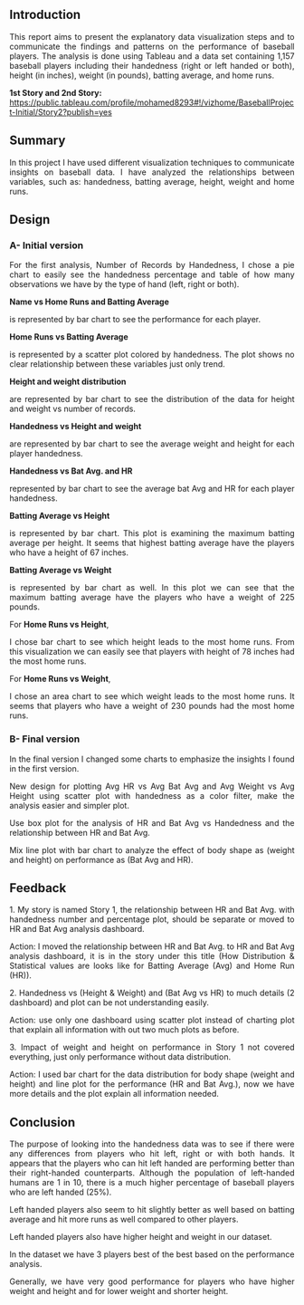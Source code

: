 ## Introduction

<p align="justify"> This report aims to present the explanatory data visualization steps and to communicate the findings and patterns on the performance of baseball players. The analysis is done using Tableau and a data set
containing 1,157 baseball players including their handedness (right or left handed or both), height (in
inches), weight (in pounds), batting average, and home runs.</p>

**1st Story and 2nd Story:**
https://public.tableau.com/profile/mohamed8293#!/vizhome/BaseballProject-Initial/Story2?publish=yes

## Summary
<p align="justify"> In this project I have used different visualization techniques to communicate insights on baseball data. I have analyzed the relationships between variables, such as: handedness, batting average, height, weight and home runs.</p>

## Design

### A- Initial version

<p align="justify"> For the first analysis, Number of Records by Handedness, I chose a pie chart to easily see the handedness
percentage and table of how many observations we have by the type of hand (left, right or both).</p>

**Name vs Home Runs and Batting Average** <p align="justify"> is represented by bar chart to see the performance for each
player.</p>

**Home Runs vs Batting Average**<p align="justify">  is represented by a scatter plot colored by handedness. The plot shows no clear relationship between these variables just only trend.</p>

**Height and weight distribution** <p align="justify"> are represented by bar chart to see the distribution of the data for height and weight vs number of records.</p>

**Handedness vs Height and weight** <p align="justify"> are represented by bar chart to see the average weight and height for
each player handedness.</p>

**Handedness vs Bat Avg. and HR** <p align="justify"> represented by bar chart to see the average bat Avg and HR for each
player handedness.</p>

**Batting Average vs Height** <p align="justify"> is represented by bar chart. This plot is examining the maximum batting average per height. It seems that highest batting average have the players who have a height of 67 inches.</p>

**Batting Average vs Weight** <p align="justify">is represented by bar chart as well. In this plot we can see that the maximum batting average have the players who have a weight of 225 pounds.</p>

For **Home Runs vs Height**, <p align="justify">I chose bar chart to see which height leads to the most home runs. From this visualization we can easily see that players with height of 78 inches had the  most home runs.</p>

For **Home Runs vs Weight**, <p align="justify">I chose an area chart to see which weight leads to the most home
runs. It seems that players who have a weight of 230 pounds had the most home runs.</p>

### B- Final version

<p align="justify"> In the final version I changed some charts to emphasize the insights I found in the first version.</p>

<p align="justify"> New design for plotting Avg HR vs Avg Bat Avg and Avg Weight vs Avg Height using scatter plot with
handedness as a color filter, make the analysis easier and simpler plot.</p>

<p align="justify"> Use box plot for the analysis of HR and Bat Avg vs Handedness and the relationship between HR and Bat
Avg.</p>

<p align="justify"> Mix line plot with bar chart to analyze the effect of body shape as (weight and height) on performance as
(Bat Avg and HR).</p>

## Feedback

<p align="justify"> 1. My story is named Story 1, the relationship between HR and Bat Avg. with handedness number and percentage plot, should be separate or moved to HR and Bat Avg analysis dashboard.</p>

<p align="justify"> Action: I moved the relationship between HR and Bat Avg. to HR and Bat Avg analysis dashboard, it is in the story under this title (How Distribution & Statistical values are looks like for Batting Average (Avg) and Home Run (HR)).</p>

<p align="justify"> 2. Handedness vs (Height & Weight) and (Bat Avg vs HR) to much details (2 dashboard) and plot can be not understanding easily.</p>

<p align="justify"> Action: use only one dashboard using scatter plot instead of charting plot that explain all information with out two much plots as before.</p>

<p align="justify"> 3. Impact of weight and height on performance in Story 1 not covered everything, just only performance without data distribution.</p>

<p align="justify"> Action: I used bar chart for the data distribution for body shape (weight and height) and line plot for the performance (HR and Bat Avg.), now we have more details and the plot explain all information needed.</p>


## Conclusion

<p align="justify"> The purpose of looking into the handedness data was to see if there were any differences from players who hit left, right or with both hands. It appears that the players who can hit left handed are performing better than their right-handed counterparts. Although the population of left-handed humans are 1 in 10, there is a much higher percentage of baseball players who are left handed (25%).</p>

<p align="justify"> Left handed players also seem to hit slightly better as well based on batting average and hit more runs as well compared to other players.</p>

<p align="justify"> Left handed players also have higher height and weight in our dataset.</p>

<p align="justify"> In the dataset we have 3 players best of the best based on the performance analysis.</p>

<p align="justify"> Generally, we have very good performance for players who have higher weight and height and for lower weight and shorter height.</p>
